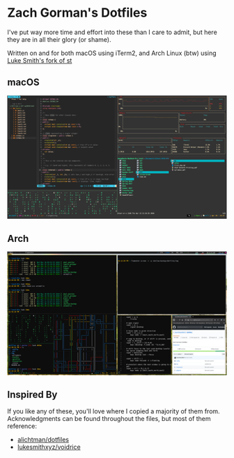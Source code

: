 # Zach Gorman's Dotfiles

I've put way more time and effort into these than I care to admit, but here they
are in all their glory (or shame).

Written on and for both macOS using iTerm2, and Arch Linux (btw) using
[Luke Smith's fork of st](https://github.com/LukeSmithxyz/st)

## macOS

![tmux_img](img/terminal_tmux.png)

## Arch

![arch_img](img/arch.png)

## Inspired By

If you like any of these, you'll love where I copied a majority of them from.
Acknowledgments can be found throughout the files, but most of them reference:

- [alichtman/dotfiles](https://github.com/alichtman/dotfiles)
- [lukesmithxyz/voidrice](https://github.com/LukeSmithxyz/voidrice)
